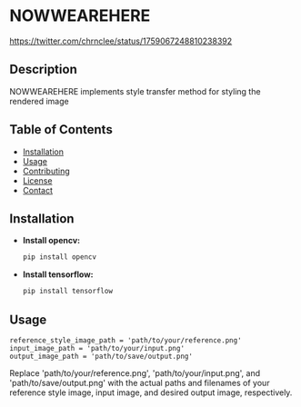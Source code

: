 # NOWWEAREHERE
https://twitter.com/chrnclee/status/1759067248810238392

## Description

NOWWEAREHERE implements style transfer method for styling the rendered image

## Table of Contents

- [Installation](#installation)
- [Usage](#usage)
- [Contributing](#contributing)
- [License](#license)
- [Contact](#contact)

## Installation

- **Install opencv:**
  ```bash
  pip install opencv

- **Install tensorflow:**
  ```bash
  pip install tensorflow

## Usage

`` reference_style_image_path = 'path/to/your/reference.png' `` <br>
`` input_image_path = 'path/to/your/input.png' `` <br>
`` output_image_path = 'path/to/save/output.png' ``


Replace 'path/to/your/reference.png', 'path/to/your/input.png', and 'path/to/save/output.png' with the actual paths and filenames of your reference style image, input image, and desired output image, respectively.
